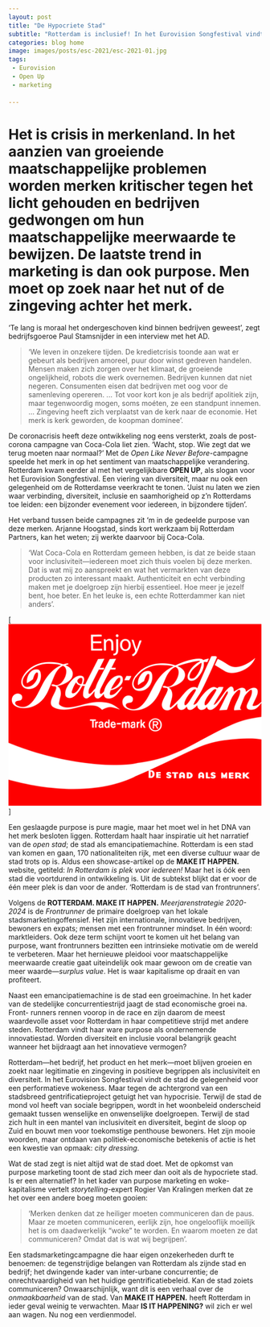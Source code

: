 ```yaml
---
layout: post
title: "De Hypocriete Stad"
subtitle: "Rotterdam is inclusief! In het Eurovision Songfestival vindt de stad de gelegenheid om dat tentoon te stellen. Of is het een kwestie van opmaak? City dressing?"
categories: blog home
image: images/posts/esc-2021/esc-2021-01.jpg
tags: 
 - Eurovision 
 - Open Up
 - marketing

---
```

# Het is crisis in merkenland. In het aanzien van groeiende maatschappelijke problemen worden merken kritischer tegen het licht gehouden en bedrijven gedwongen om hun maatschappelijke meerwaarde te bewijzen. De laatste trend in marketing is dan ook purpose. Men moet op zoek naar het nut of de zingeving achter het merk.

‘Te lang is moraal het ondergeschoven kind binnen bedrijven geweest’, zegt bedrijfsgoeroe Paul Stamsnijder in een interview met het AD.

>‘We leven in onzekere tijden. De kredietcrisis toonde aan wat er gebeurt als bedrijven amoreel, puur door winst gedreven handelen. Mensen maken zich zorgen over het klimaat, de groeiende ongelijkheid, robots die werk overnemen. Bedrijven kunnen dat niet negeren. Consumenten eisen dat bedrijven met oog voor de samenleving opereren. ... Tot voor kort kon je als bedrijf apolitiek zijn, maar tegenwoordig mogen, soms moéten, ze een standpunt innemen. ... Zingeving heeft zich verplaatst van de kerk naar de economie. Het merk is kerk geworden, de koopman dominee’.

De coronacrisis heeft deze ontwikkeling nog eens versterkt, zoals de post-corona campagne van Coca-Cola liet zien. ‘Wacht, stop. Wie zegt dat we terug moeten naar normaal?’ Met de _Open Like Never Before_-campagne speelde het merk in op het sentiment van maatschappelijke verandering. Rotterdam kwam eerder al met het vergelijkbare **OPEN UP**, als slogan voor het Eurovision Songfestival. Een viering van diversiteit, maar nu ook een gelegenheid om de Rotterdamse veerkracht te tonen. ‘Juist nu laten we zien waar verbinding, diversiteit, inclusie en saamhorigheid op z’n Rotterdams toe leiden: een bijzonder evenement voor iedereen, in bijzondere tijden’.

Het verband tussen beide campagnes zit ‘m in de gedeelde purpose van deze merken. Arjanne Hoogstad, sinds kort werkzaam bij Rotterdam Partners, kan het weten; zij werkte daarvoor bij Coca-Cola.

>‘Wat Coca-Cola en Rotterdam gemeen hebben, is dat ze beide staan voor inclusiviteit—iedereen moet zich thuis voelen bij deze merken. Dat is wat mij zo aanspreekt en wat het vermarkten van deze producten zo interessant maakt. Authenticiteit en echt verbinding maken met je doelgroep zijn hierbij essentieel. Hoe meer je jezelf bent, hoe beter. En het leuke is, een echte Rotterdammer kan niet anders’.

[![Rotte-Rotterdam](images/posts/esc-2021/rotte-rdam.jpg)]

Een geslaagde purpose is pure magie, maar het moet wel in het DNA van het merk besloten liggen. Rotterdam haalt haar inspiratie uit het narratief van de _open stad_; de stad als emancipatiemachine. Rotterdam is een stad van komen en gaan, 170 nationaliteiten rijk, met een diverse cultuur waar de stad trots op is. Aldus een showcase-artikel op de **MAKE IT HAPPEN.** website, getiteld: _In Rotterdam is plek voor iedereen!_ Maar het is óók een stad die voortdurend in ontwikkeling is. Uit de subtekst blijkt dat er voor de één meer plek is dan voor de ander. ‘Rotterdam is de stad van frontrunners’.

Volgens de **ROTTERDAM. MAKE IT HAPPEN.** _Meerjarenstrategie 2020-2024_ is de _Frontrunner_ de primaire doelgroep van het lokale stadsmarketingoffensief. Het zijn internationale, innovatieve bedrijven, bewoners en expats; mensen met een frontrunner mindset. In één woord: marktleiders. Ook deze term schijnt voort te komen uit het belang van purpose, want frontrunners bezitten een intrinsieke motivatie om de wereld te verbeteren. Maar het hernieuwe pleidooi voor maatschappelijke meerwaarde creatie gaat uiteindelijk ook maar gewoon om de creatie van meer waarde—_surplus value_. Het is waar kapitalisme op draait en van profiteert.

Naast een emancipatiemachine is de stad een groeimachine. In het kader van de stedelijke concurrentiestrijd jaagt de stad economische groei na. Front-
runners rennen voorop in de race en zijn daarom de meest waardevolle asset voor Rotterdam in haar competitieve strijd met andere steden. Rotterdam vindt haar ware purpose als ondernemende innovatiestad. Worden diversiteit en inclusie vooral belangrijk geacht wanneer het bijdraagt aan het innovatieve vermogen?

Rotterdam—het bedrijf, het product en het merk—moet blijven groeien en zoekt naar legitimatie en zingeving in positieve begrippen als inclusiviteit en diversiteit. In het Eurovision Songfestival vindt de stad de gelegenheid voor een performatieve wokeness. Maar tegen de achtergrond van een stadsbreed gentrificatieproject getuigt het van hypocrisie. Terwijl de stad de mond vol heeft van sociale begrippen, wordt in het woonbeleid onderscheid gemaakt tussen wenselijke en onwenselijke doelgroepen. Terwijl de stad zich hult in een mantel van inclusiviteit en diversiteit, begint de sloop op Zuid en bouwt men voor toekomstige penthouse bewoners. Het zijn mooie woorden, maar ontdaan van politiek-economische betekenis of actie is het een kwestie van opmaak: _city dressing_.

Wat de stad zegt is niet altijd wat de stad doet. Met de opkomst van purpose marketing toont de stad zich meer dan ooit als de hypocriete stad. Is er een alternatief? In het kader van purpose marketing en woke-kapitalisme vertelt _storytelling_-expert Rogier Van Kralingen merken dat ze het over een andere boeg moeten gooien:

>‘Merken denken dat ze heiliger moeten communiceren dan de paus. Maar ze moeten communiceren, eerlijk zijn, hoe ongelooflijk moeilijk het is om daadwerkelijk “woke” te worden. En waarom moeten ze dat communiceren? Omdat dat is wat wij begrijpen’.

Een stadsmarketingcampagne die haar eigen onzekerheden durft te benoemen: de tegenstrijdige belangen van Rotterdam als zijnde stad en bedrijf; het dwingende kader van inter-urbane concurrentie; de onrechtvaardigheid van het huidige gentrificatiebeleid. Kan de stad zoiets communiceren? Onwaarschijnlijk, want dit is een verhaal over de _onmaakbaarheid_ van de stad. Van **MAKE IT HAPPEN.** heeft Rotterdam in ieder geval weinig te verwachten. Maar **IS IT HAPPENING?** wil zich er wel aan wagen. Nu nog een verdienmodel.